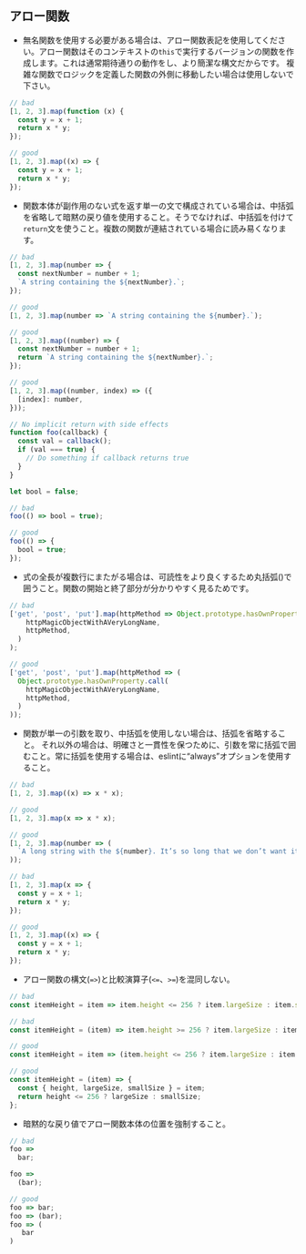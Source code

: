 ## アロー関数

* 無名関数を使用する必要がある場合は、アロー関数表記を使用してください。アロー関数はそのコンテキストの`this`で実行するバージョンの関数を作成します。これは通常期待通りの動作をし、より簡潔な構文だからです。
複雑な関数でロジックを定義した関数の外側に移動したい場合は使用しないで下さい。
```js
// bad
[1, 2, 3].map(function (x) {
  const y = x + 1;
  return x * y;
});

// good
[1, 2, 3].map((x) => {
  const y = x + 1;
  return x * y;
});
```
* 関数本体が副作用のない式を返す単一の文で構成されている場合は、中括弧を省略して暗黙の戻り値を使用すること。そうでなければ、中括弧を付けて`return`文を使うこと。複数の関数が連結されている場合に読み易くなります。
```js
// bad
[1, 2, 3].map(number => {
  const nextNumber = number + 1;
  `A string containing the ${nextNumber}.`;
});

// good
[1, 2, 3].map(number => `A string containing the ${number}.`);

// good
[1, 2, 3].map((number) => {
  const nextNumber = number + 1;
  return `A string containing the ${nextNumber}.`;
});

// good
[1, 2, 3].map((number, index) => ({
  [index]: number,
}));

// No implicit return with side effects
function foo(callback) {
  const val = callback();
  if (val === true) {
    // Do something if callback returns true
  }
}

let bool = false;

// bad
foo(() => bool = true);

// good
foo(() => {
  bool = true;
});
```
* 式の全長が複数行にまたがる場合は、可読性をより良くするため丸括弧()で囲うこと。関数の開始と終了部分が分かりやすく見るためです。
```js
// bad
['get', 'post', 'put'].map(httpMethod => Object.prototype.hasOwnProperty.call(
    httpMagicObjectWithAVeryLongName,
    httpMethod,
  )
);

// good
['get', 'post', 'put'].map(httpMethod => (
  Object.prototype.hasOwnProperty.call(
    httpMagicObjectWithAVeryLongName,
    httpMethod,
  )
));
```
* 関数が単一の引数を取り、中括弧を使用しない場合は、括弧を省略すること。 それ以外の場合は、明確さと一貫性を保つために、引数を常に括弧で囲むこと。常に括弧を使用する場合は、eslintに“always”オプションを使用すること。
```js
// bad
[1, 2, 3].map((x) => x * x);

// good
[1, 2, 3].map(x => x * x);

// good
[1, 2, 3].map(number => (
  `A long string with the ${number}. It’s so long that we don’t want it to take up space on the .map line!`
));

// bad
[1, 2, 3].map(x => {
  const y = x + 1;
  return x * y;
});

// good
[1, 2, 3].map((x) => {
  const y = x + 1;
  return x * y;
});
```
* アロー関数の構文(`=>`)と比較演算子(`<=`、`>=`)を混同しない。
```js
// bad
const itemHeight = item => item.height <= 256 ? item.largeSize : item.smallSize;

// bad
const itemHeight = (item) => item.height >= 256 ? item.largeSize : item.smallSize;

// good
const itemHeight = item => (item.height <= 256 ? item.largeSize : item.smallSize);

// good
const itemHeight = (item) => {
  const { height, largeSize, smallSize } = item;
  return height <= 256 ? largeSize : smallSize;
};
```
* 暗黙的な戻り値でアロー関数本体の位置を強制すること。
```js
// bad
foo =>
  bar;

foo =>
  (bar);

// good
foo => bar;
foo => (bar);
foo => (
   bar
)
```